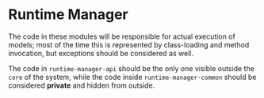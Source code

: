 <!--
  Licensed to the Apache Software Foundation (ASF) under one
  or more contributor license agreements.  See the NOTICE file
  distributed with this work for additional information
  regarding copyright ownership.  The ASF licenses this file
  to you under the Apache License, Version 2.0 (the
  "License"); you may not use this file except in compliance
  with the License.  You may obtain a copy of the License at

    http://www.apache.org/licenses/LICENSE-2.0

  Unless required by applicable law or agreed to in writing,
  software distributed under the License is distributed on an
  "AS IS" BASIS, WITHOUT WARRANTIES OR CONDITIONS OF ANY
  KIND, either express or implied.  See the License for the
  specific language governing permissions and limitations
  under the License.
  -->

Runtime Manager
===================

The code in these modules will be responsible for actual execution of models; most of the time this is represented by
class-loading and method invocation, but exceptions should be considered as well.

The code in `runtime-manager-api` should be the only one visible outside the `core` of the system, while the code
inside `runtime-manager-common` should be considered **private** and hidden from outside.
